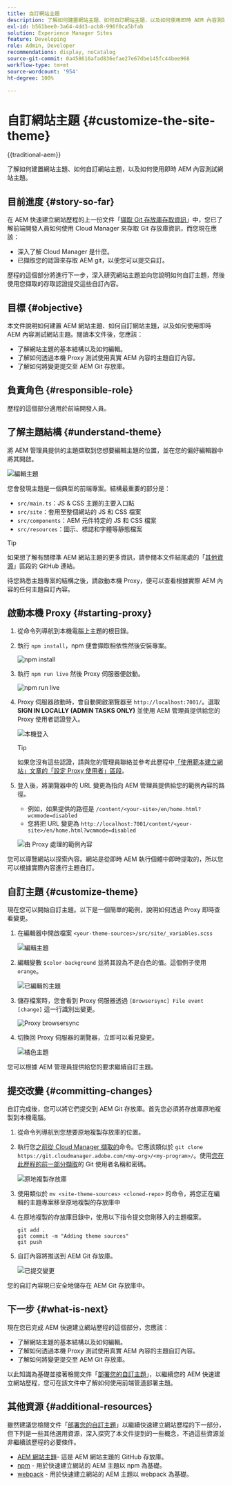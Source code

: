 ```yaml
---
title: 自訂網站主題
description: 了解如何建置網站主題、如何自訂網站主題，以及如何使用即時 AEM 內容測試網站主題。
exl-id: b561bee0-3a64-4dd3-acb8-996f0ca5bfab
solution: Experience Manager Sites
feature: Developing
role: Admin, Developer
recommendations: display, noCatalog
source-git-commit: 0a458616afad836efae27e67dbe145fc44bee968
workflow-type: tm+mt
source-wordcount: '954'
ht-degree: 100%

---
```



# 自訂網站主題 {#customize-the-site-theme}

{{traditional-aem}}

了解如何建置網站主題、如何自訂網站主題，以及如何使用即時 AEM 內容測試網站主題。

## 目前進度 {#story-so-far}

在 AEM 快速建立網站歷程的上一份文件「[擷取 Git 存放庫存取資訊](retrieve-access.md)」中，您已了解前端開發人員如何使用 Cloud Manager 來存取 Git 存放庫資訊，而您現在應該：

* 深入了解 Cloud Manager 是什麼。
* 已擷取您的認證來存取 AEM git，以便您可以提交自訂。

歷程的這個部分將進行下一步，深入研究網站主題並向您說明如何自訂主題，然後使用您擷取的存取認證提交這些自訂內容。

## 目標 {#objective}

本文件說明如何建置 AEM 網站主題、如何自訂網站主題，以及如何使用即時 AEM 內容測試網站主題。閱讀本文件後，您應該：

* 了解網站主題的基本結構以及如何編輯。
* 了解如何透過本機 Proxy 測試使用真實 AEM 內容的主題自訂內容。
* 了解如何將變更提交至 AEM Git 存放庫。

## 負責角色 {#responsible-role}

歷程的這個部分適用於前端開發人員。

## 了解主題結構 {#understand-theme}

將 AEM 管理員提供的主題擷取到您想要編輯主題的位置，並在您的偏好編輯器中將其開啟。

![編輯主題](assets/edit-theme.png)

您會發現主題是一個典型的前端專案。結構最重要的部分是：

* `src/main.ts`：JS &amp; CSS 主題的主要入口點
* `src/site`：套用至整個網站的 JS 和 CSS 檔案
* `src/components`：AEM 元件特定的 JS 和 CSS 檔案
* `src/resources`：圖示、標誌和字體等靜態檔案

>[!TIP]
>
>如果想了解有關標準 AEM 網站主題的更多資訊，請參閱本文件結尾處的「[其他資源](#additional-resources)」區段的 GitHub 連結。

待您熟悉主題專案的結構之後，請啟動本機 Proxy，便可以查看根據實際 AEM 內容的任何主題自訂內容。

## 啟動本機 Proxy {#starting-proxy}

1. 從命令列導航到本機電腦上主題的根目錄。
1. 執行 `npm install`，npm 便會擷取相依性然後安裝專案。

   ![npm install](assets/npm-install.png)

1. 執行 `npm run live` 然後 Proxy 伺服器便啟動。

   ![npm run live](assets/npm-run-live.png)

1. Proxy 伺服器啟動時，會自動開啟瀏覽器至 `http://localhost:7001/`。選取 **SIGN IN LOCALLY (ADMIN TASKS ONLY)** 並使用 AEM 管理員提供給您的 Proxy 使用者認證登入。

   ![本機登入](assets/sign-in-locally.png)

   >[!TIP]
   >
   >如果您沒有這些認證，請與您的管理員聯絡並參考此歷程中[「使用範本建立網站」文章的「設定 Proxy 使用者」區段](/help/journey-sites/quick-site/create-site.md#proxy-user)。

1. 登入後，將瀏覽器中的 URL 變更為指向 AEM 管理員提供給您的範例內容的路徑。

   * 例如，如果提供的路徑是 `/content/<your-site>/en/home.html?wcmmode=disabled`
   * 您將把 URL 變更為 `http://localhost:7001/content/<your-site>/en/home.html?wcmmode=disabled`

   ![由 Proxy 處理的範例內容](assets/proxied-sample-content.png)

您可以導覽網站以探索內容。網站是從即時 AEM 執行個體中即時提取的，所以您可以根據實際內容進行主題自訂。

## 自訂主題 {#customize-theme}

現在您可以開始自訂主題。以下是一個簡單的範例，說明如何透過 Proxy 即時查看變更。

1. 在編輯器中開啟檔案 `<your-theme-sources>/src/site/_variables.scss`

   ![編輯主題](assets/edit-theme.png)

1. 編輯變數 `$color-background` 並將其設為不是白色的值。這個例子使用 `orange`。

   ![已編輯的主題](assets/edited-theme.png)

1. 儲存檔案時，您會看到 Proxy 伺服器透過 `[Browsersync] File event [change]` 這一行識別出變更。

   ![Proxy browsersync](assets/proxy-browsersync.png)

1. 切換回 Proxy 伺服器的瀏覽器，立即可以看見變更。

   ![橘色主題](assets/orange-theme.png)

您可以根據 AEM 管理員提供給您的要求繼續自訂主題。

## 提交改變 {#committing-changes}

自訂完成後，您可以將它們提交到 AEM Git 存放庫。首先您必須將存放庫原地複製到本機電腦。

1. 從命令列導航到您想要原地複製存放庫的位置。
1. 執行您[之前從 Cloud Manager 擷取的](retrieve-access.md)命令。它應該類似於 `git clone https://git.cloudmanager.adobe.com/<my-org>/<my-program>/`。使用[您在此歷程的前一部分擷取](retrieve-access.md)的 Git 使用者名稱和密碼。

   ![原地複製存放庫](assets/clone-repo.png)

1. 使用類似於 `mv <site-theme-sources> <cloned-repo>` 的命令，將您正在編輯的主題專案移至原地複製的存放庫中
1. 在原地複製的存放庫目錄中，使用以下指令提交您剛移入的主題檔案。

   ```text
   git add .
   git commit -m "Adding theme sources"
   git push
   ```

1. 自訂內容將推送到 AEM Git 存放庫。

   ![已提交變更](assets/changes-committed.png)

您的自訂內容現已安全地儲存在 AEM Git 存放庫中。

## 下一步 {#what-is-next}

現在您已完成 AEM 快速建立網站歷程的這個部分，您應該：

* 了解網站主題的基本結構以及如何編輯。
* 了解如何透過本機 Proxy 測試使用真實 AEM 內容的主題自訂內容。
* 了解如何將變更提交至 AEM Git 存放庫。

以此知識為基礎並接著檢閱文件「[部署您的自訂主題](deploy-theme.md)」，以繼續您的 AEM 快速建立網站歷程，您可在該文件中了解如何使用前端管道部署主題。

## 其他資源 {#additional-resources}

雖然建議您檢閱文件「[部署您的自訂主題](deploy-theme.md)」以繼續快速建立網站歷程的下一部分，但下列是一些其他選用資源，深入探究了本文件提到的一些概念，不過這些資源並非繼續該歷程的必要條件。

* [AEM 網站主題](https://github.com/adobe/aem-site-template-standard-theme-e2e)- 這是 AEM 網站主題的 GitHub 存放庫。
* [npm](https://www.npmjs.com) - 用於快速建立網站的 AEM 主題以 npm 為基礎。
* [webpack](https://webpack.js.org) - 用於快速建立網站的 AEM 主題以 webpack 為基礎。
